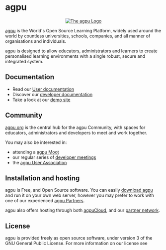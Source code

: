 # agpu

<p align="center"><a href="https://agpu.org" target="_blank" title="agpu Website">
  <img src="https://raw.githubusercontent.com/agpu/agpu/main/.github/agpulogo.svg" alt="The agpu Logo">
</a></p>

[agpu][1] is the World's Open Source Learning Platform, widely used around the world by countless universities, schools, companies, and all manner of organisations and individuals.

agpu is designed to allow educators, administrators and learners to create personalised learning environments with a single robust, secure and integrated system.

## Documentation

- Read our [User documentation][3]
- Discover our [developer documentation][5]
- Take a look at our [demo site][4]

## Community

[agpu.org][1] is the central hub for the agpu Community, with spaces for educators, administrators and developers to meet and work together.

You may also be interested in:

- attending a [agpu Moot][6]
- our regular series of [developer meetings][7]
- the [agpu User Association][8]

## Installation and hosting

agpu is Free, and Open Source software. You can easily [download agpu][9] and run it on your own web server, however you may prefer to work with one of our experienced [agpu Partners][10].

agpu also offers hosting through both [agpuCloud][11], and our [partner network][10].

## License

agpu is provided freely as open source software, under version 3 of the GNU General Public License. For more information on our license see

[1]: https://agpu.org
[2]: https://agpu.com
[3]: https://docs.agpu.org/
[4]: https://sandbox.agpudemo.net/
[5]: https://agpudev.io
[6]: https://agpu.com/events/mootglobal/
[7]: https://agpudev.io/general/community/meetings
[8]: https://agpuassociation.org/
[9]: https://download.agpu.org
[10]: https://agpu.com/partners
[11]: https://agpu.com/cloud
[12]: https://agpudev.io/general/license
